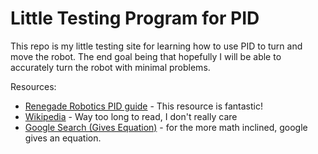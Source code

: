 # Little Testing Program for PID

This repo is my little testing site for learning 
how to use PID to turn and move the robot. The end
goal being that hopefully I will be able to accurately
turn the robot with minimal problems.

Resources: 
* [Renegade Robotics PID guide](https://renegaderobotics.org/pid-beginners-guide/) - This resource is fantastic!
* [Wikipedia](https://en.wikipedia.org/wiki/PID_controller) - Way too long to read, I don't really care
* [Google Search (Gives Equation)](https://www.google.com/search?q=pid+controller) - for the more math inclined, google gives an equation.


